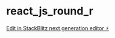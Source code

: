 # react_js_round_r

[Edit in StackBlitz next generation editor ⚡️](https://stackblitz.com/~/github.com/SamMsdRoy/react_js_round_r)